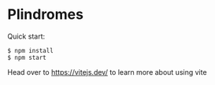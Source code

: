 # Plindromes

Quick start:

```
$ npm install
$ npm start
````

Head over to https://vitejs.dev/ to learn more about using vite
